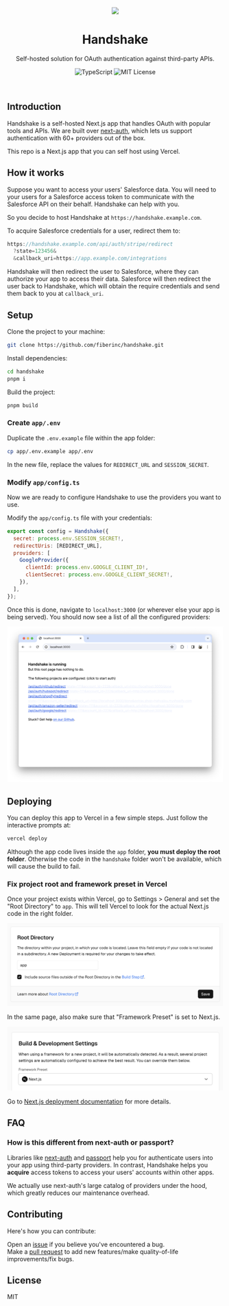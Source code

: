 <br />

<p align="center">
  <img src="https://media1.giphy.com/media/750o1RprTNj8ldkwak/200.gif?cid=5a38a5a2julf1ukb89781yu88pth7ol9sm22s52gc88gc0hs&ep=v1_gifs_search&rid=300.gif&ct=g" width="300"/>

  <h1 align="center">Handshake</h1>

  <p align="center">
    Self-hosted solution for OAuth authentication against third-party APIs.
  </p>

  <p align="center" style="align: center;">
    <img src="https://img.shields.io/badge/TypeScript-blue" alt="TypeScript" />
    <img src="https://img.shields.io/badge/MIT-License" alt="MIT License" />
  </p>
</p>

<br />

## Introduction

Handshake is a self-hosted Next.js app that handles OAuth with popular tools and
APIs. We are built over [next-auth](https://github.com/nextauthjs/next-auth),
which lets us support authentication with 60+ providers out of the box.

This repo is a Next.js app that you can self host using Vercel.

## How it works

Suppose you want to access your users' Salesforce data. You will need to your
users for a Salesforce access token to communicate with the Salesforce API on
their behalf. Handshake can help with you.

So you decide to host Handshake at `https://handshake.example.com`.

To acquire Salesforce credentials for a user, redirect them to:

```ts
https://handshake.example.com/api/auth/stripe/redirect
  ?state=123456&
  &callback_uri=https://app.example.com/integrations
```

Handshake will then redirect the user to Salesforce, where they can authorize
your app to access their data. Salesforce will then redirect the user back to
Handshake, which will obtain the require credentials and send them back to you
at `callback_uri`.

## Setup

Clone the project to your machine:

```bash
git clone https://github.com/fiberinc/handshake.git
```

Install dependencies:

```bash
cd handshake
pnpm i
```

Build the project:

```bash
pnpm build
```

### Create `app/.env`

Duplicate the `.env.example` file within the app folder:

```bash
cp app/.env.example app/.env
```

In the new file, replace the values for `REDIRECT_URL` and `SESSION_SECRET`.

### Modify `app/config.ts`

Now we are ready to configure Handshake to use the providers you want to use.

Modify the `app/config.ts` file with your credentials:

```js
export const config = Handshake({
  secret: process.env.SESSION_SECRET!,
  redirectUris: [REDIRECT_URL],
  providers: [
    GoogleProvider({
      clientId: process.env.GOOGLE_CLIENT_ID!,
      clientSecret: process.env.GOOGLE_CLIENT_SECRET!,
    }),
  ],
});
```

Once this is done, navigate to `localhost:3000` (or wherever else your app is being served). You should now see a list of all the configured providers:

![](/docs/public/images/readme-landing.png)

## Deploying

You can deploy this app to Vercel in a few simple steps. Just follow the interactive prompts at:

```bash
vercel deploy
```

Although the app code lives inside the `app` folder, **you must deploy the root folder**. Otherwise the code in the `handshake` folder won't be available, which will cause the build to fail.

### Fix project root and framework preset in Vercel

Once your project exists within Vercel, go to Settings > General and set the "Root Directory" to `app`. This will tell Vercel to look for the actual Next.js code in the right folder.

![](/docs/public/images/readme-vercel-setings-root.png)

In the same page, also make sure that "Framework Preset" is set to Next.js.

![](/docs/public/images/readme-vercel-setings-next.png)

Go to [Next.js deployment documentation](https://nextjs.org/docs/deployment) for more details.

## FAQ

### How is this different from next-auth or passport?

Libraries like [next-auth](https://github.com/nextauthjs/next-auth) and
[passport](https://github.com/jaredhanson/passport) help you for authenticate
users into your app using third-party providers. In contrast, Handshake helps
you **acquire** access tokens to access your users' accounts within other apps.

We actually use next-auth's large catalog of providers under the hood, which
greatly reduces our maintenance overhead.

## Contributing

Here's how you can contribute:

Open an [issue](https://github.com/fiberinc/handshake/issues) if you believe you've encountered a bug. \
Make a [pull request](https://github.com/fiberinc/handshake/pulls) to add new features/make quality-of-life improvements/fix bugs.

## License

MIT
